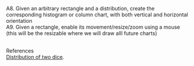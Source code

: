 A8. Given an arbitrary rectangle and a distribution, create the corresponding histogram or column chart, with both vertical and horizontal orientation <br>
A9. Given a rectangle, enable its movement/resize/zoom using a mouse (this will be the resizable where we will draw alll future charts)

<br>
References <br>
<a href="https://365datascience.com/tutorials/statistics-tutorials/distribution-in-statistics/">Distribution of two dice</a>.
